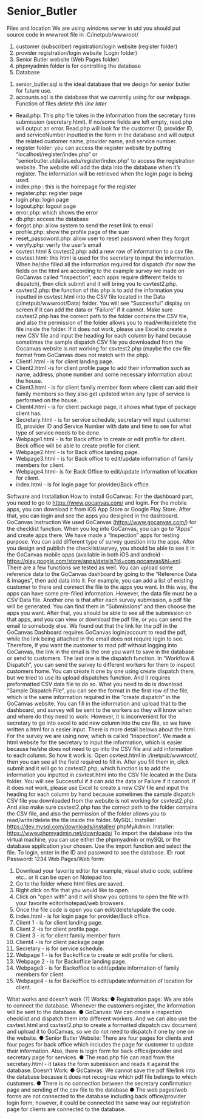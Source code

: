 # Senior_Butler
Files and location
We are using windows server in utd 
you should put source code in wwwroot file in :C/inetpub/wwwroot/
1. customer (subscriber) registration/login website (register folder)
2. provider registration/login website (Login folder)
3. Senior Butler website (Web Pages folder)
4. phpmyadmin folder is for controlling the database 
5. Database 
1)	senior_butler.sql is the ideal database that we design for senior butler for future use. 
2)	accounts.sql is the database that we currently using for our webpage. 
Function of files
*delete this line later*
-	Read.php: This php file takes in the information from the secretary form submission (secretary.html). If no/some fields are left empty, read.php will output an error. Read.php will look for the customer ID, provider ID, and serviceNumber inputted in the form in the database and will output the related customer name, provider name, and service number.
-	register folder: you can access the register website by putting “localhost/register/index.php” or “seniorbutler.utdallas.edu/register/index.php” to access the registration website. The website will add the data into the database when it’s register. The information will be retrieved when the  login page is being used. 
-	index.php : this is the homepage for the register
-	register.php: register page 
-	login.php: login page 
-	logout.php: logout page 
-	error.php: which shows the error 
-	db.php: access the database 
-	forgot.php: allow system to send the reset link to email  
-	profile.php: show the profile page of the suer 
-	reset_passoword.php: allow user to reset password when they forgot 
-	veryfy.php: verify the user’s email
-	csvtest.html & csvtest2.php: add a new row of information to a csv file.
-	csvtest.html: this html is used for the secretary to input the information. When he/she filled all the information required for dispatch (for now the fields on the html are according to the example survey we made on GoCanvas called “Inspection”, each apps require different fields to dispatch), then click submit and it will bring you to csvtest2.php.
-	csvtest2.php: the function of this php is to add the information you inputted in csvtest.html into the CSV file located in the Data (:/inetpub/wwwroot/Data) folder. You will see “Successful” display on screen if it can add the data or “Failure” if it cannot. Make sure csvtest2.php has the correct path to the folder contains the CSV file, and also the permission of the folder allows you to read/write/delete the file inside the folder. If it does not work, please use Excel to create a new CSV file and input the heading for each column by hand because sometimes the sample dispatch CSV file you downloaded from the Gocanvas website is not working for csvtest2.php (maybe the csv file format from GoCanvas does not match with the php). 
-	Client1.html - is for client landing page.
-	Client2.html -is for client profile page to add their information such as name, address, phone number and some necessary information about the house.
-	Client3.html - is for client family member form where client can add their family members so they also get updated when any type of service is performed on the house. .
-	Client4.html - is for client package page, it shows what type of package client has.
-	Secretary.html - is for service schedule, secretary will input customer ID, provider ID and Service Number with date and time to see for what type of  service needs to be done.
-	Webpage1.html - is for Back office to create or edit profile for client. Beck office will be able to create profile for client. 
-	Webpage2.html - is for Back office landing page.
-	Webpage3.html - is for Back office to edit/update information of family members for client.
-	Webpage4.html- is for Back Office to edit/update information of location for client.
-	index.html - is for login page for provider/Back office.

Software and Installation
How to install GoCanvas:
For the dashboard part, you need to go to https://www.gocanvas.com/ and login.
For the mobile apps, you can download it from iOS App Store or Google Play Store. After that, you can login and see the apps you designed in the dashboard.
GoCanvas Instruction
We used GoCanvas (https://www.gocanvas.com/) for the checklist function. When you log into GoCanvas, you can go to “Apps” and create apps there. We have made a “Inspection” apps for testing purpose. You can add different type of survey question into the apps. After you design and publish the checklist/survey, you should be able to see it in the GoCanvas mobile apps (available in both iOS and android - https://play.google.com/store/apps/details?id=com.gocanvas&hl=en).
There are a few functions we tested as well. You can upload some reference data to the GoCanvas dashboard by going to the “Reference Data & Images”, then add data into it. For example, you can add a list of existing customer to there and connect the file to the apps you want. In this way, the apps can have some pre-filled information. However, the data file must be a CSV Data file.
Another one is that after each survey submission, a pdf file will be generated. You can find them in “Submissions” and then choose the apps you want. After that, you should be able to see all the submission on that apps, and you can view or download the pdf file, or you can send the email to somebody else. We found out that the link for the pdf in the GoCanvas Dashboard requires GoCanvas login/account to read the pdf, while the link being attached in the email does not require login to see. Therefore, if you want the customer to read pdf without logging into GoCanvas, the link in the email is the one you want to save in the database or send to customers.
The last one is the dispatch function. In “Workflow & Dispatch”, you can send the survey to different workers for them to inspect customers home. You can create it one by one using create dispatch there, but we tried to use its upload dispatches function. And it requires preformatted CSV data file to do so. What you need to do is download “Sample Dispatch File”, you can see the format in the first row of the file, which is the same information required in the “create dispatch” in the GoCanvas website. You can fill in the information and upload that to the dashboard, and survey will be sent to the workers so they will know when and where do they need to work. However, it is inconvenient for the secretary to go into excel to add new column into the csv file, so we have written a html for a easier input. There is more detail belows about the html.
For the survey we are using now, which is called “Inspection”. We made a html website for the secretary to input the information, which is easier because he/she does not need to go into the CSV file and add information to each column. So how it work is: Open csvtest.html in :/inetpub/wwwroot/, then you can see all the field required to fill in. After you fill them in, click submit and it will go to csvtest2.php, which function is to add the information you inputted in csvtest.html into the CSV file located in the Data folder. You will see Successful if it can add the data or Failure if it cannot. If it does not work, please use Excel to create a new CSV file and input the heading for each column by hand because sometimes the sample dispatch CSV file you downloaded from the website is not working for csvtest2.php. And also make sure csvtest2.php has the correct path to the folder contains the CSV file, and also the permission of the folder allows you to read/write/delete the file inside the folder.
MySQL:
Installer: https://dev.mysql.com/downloads/installer/
phpMyAdmin:
Installer: https://www.phpmyadmin.net/downloads/
To import the database into the virtual machine, you can use either the phpmyadmin or mySQL or the database application your chosen. Use the import function and select the file. 
To login, enter in the ID and password to see the database. 
ID: root
Password: 1234
Web Pages/Web form:
1.	Download your favorite editor for example, visual studio code, sublime etc.. or it can be open on Notepad too.
2.	Go to the folder where html files are saved.
3.	Right click on file that you would like to open.
4.	Click on “open with” and it will show you options to open the file with your favorite editor/notepad/web browsers.
5.	Once the file code is open you can edit/delete/update the code.
6.	index.html - is for login page for provider/Back office.
7.	Client 1 - is for client landing page.
8.	Client 2 -is for client profile page.
9.	Client 3 - is for client family member form.
10.	Client4 - is for client package page
11.	Secretary - is for service schedule.
12.	Webpage 1 - is for Backoffice to create or edit profile for client.
13.	Webpage 2 - is for Backoffice landing page.
14.	Webpage3 - is for Backoffice to edit/update information of family members for client.
15.	Webpage4 - is for Backoffice to edit/update information of location for client.


What works and doesn’t work (?)
Works:
●	Registration page: We are able to connect the database. Whenever the customers register, the information will be sent to the database. 
●	GoCanvas: We can create a inspection checklist and dispatch them into different workers. And we can also use the csvtest.html and csvtest2.php to create a formatted dispatch csv document and upload it to GoCanvas, so we do not need to dispatch it one by one on the website.
●	Senior Butler Website: There are four pages for clients and four pages for back office which includes the page for customer to update their information. Also, there is login form for back office/provider and secretary page for services.
●	The read.php file can read from the secretary.html - it takes the form submission and reads it against the database.
Doesn’t Work:
●	GoCanvas: We cannot save the pdf file/link into the database because it does not recognize which pdf file belongs to which customers.
●	There is no connection between the secretary confirmation page and sending of the csv file to the database
●	The web pages/web forms are not connected to the database including back office/provider login form; however, it could be connected the same way our registration page for clients are connected to the database. 


